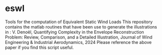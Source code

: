 # eswl
Tools for the computation of Equivalent Static Wind Loads
This repository contains the matlab routines that have been use to generate the illustrations in :
V. Denoël, Quantifying Complexity in the Envelope Reconstruction Problem: Review, Comparison, and a Detailed Illustration, Journal of Wind Engineering & Industrial Aerodynamics, 2024
Please reference the above paper if you find this script useful.

